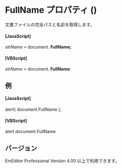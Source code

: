 # FullName プロパティ ()

文書ファイルの完全パスと名前を取得します。

#### \[JavaScript\]

_strName_ = document. **FullName;**

#### \[VBScript\]

_strName_ = document. **FullName**

## 例

#### \[JavaScript\]

alert( document.FullName );

#### \[VBScript\]

alert document.FullName

## バージョン

EmEditor Professional Version 4.00 以上で利用できます。
